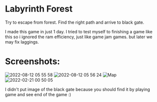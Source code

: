 # Labyrinth Forest
 Try to escape from forest. Find the right path and arrive to black gate.

I made this game in just 1 day. I tried to test myself to finishing a game like this so i ignored the ram efficiency, just like game jam games. but later we may fix laggings.

# Screenshots:

![2022-08-12 05 55 58](https://user-images.githubusercontent.com/51961772/184279293-b01a0e32-2a95-43da-a4e1-57d8b83ff176.png)
![2022-08-12 05 56 24](https://user-images.githubusercontent.com/51961772/184279301-129fdea9-9e38-48a5-8007-e4a3311f8294.png)
![Map](https://user-images.githubusercontent.com/51961772/184279312-79e60859-304f-45e1-9151-e18b662e3260.png)
![2022-02-21 00 50 05](https://user-images.githubusercontent.com/51961772/184279319-d620a334-d9e8-4aeb-9774-a582258bda53.png)

I didn't put image of the black gate because you should find it by playing game and see end of the game :)
